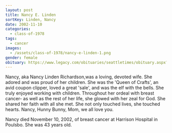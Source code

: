 ```yaml
---
layout: post
title: Nancy E. Linden
sortKey: Linden, Nancy
date: 2002-11-10
categories:
  - class-of-1978
tags:
  - cancer
images:
  - /assets/class-of-1978/nancy-e-linden-1.png
gender: female
obituary: https://www.legacy.com/obituaries/seattletimes/obituary.aspx?n=Nancy-Richardson&pid=600943
---
```

Nancy, aka Nancy Linden Richardson,was a loving, devoted wife. She adored and was proud of her children. She was the 'Queen of Crafts', an avid coupon clipper, loved a great 'sale', and was the elf with the bells. She truly enjoyed working with children. Throughout her ordeal with breast cancer- as well as the rest of her life, she glowed with her zeal for God. She shared her faith with all she met. She not only touched lives, she touched hearts. Nancy, Hunny Bunny, Mom, we all love you.

Nancy died November 10, 2002, of breast cancer at Harrison Hospital in Poulsbo. She was 43 years old.